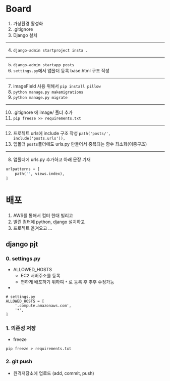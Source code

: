 # Board

1. 가상환경 활성화
2. .gitignore
3. Django 설치
---
4. `django-admin startproject insta .`
---
5. `django-admin startapp posts`
6. `settings.py`에서 앱폴더 등록
base.html 구조 작성
---
7. imageField 사용 위해서 `pip install pillow`
8. `python manage.py makemigrations`
9. `python manage.py migrate`
---
10. .gitignore 에 image/ 폴더 추가
11. `pip freeze >> requirements.txt`
---
12. 프로젝트 urls에 include 구조 작성 `path('posts/', include('posts.urls')),`
13. 앱폴더 `posts`폴더에도 urls.py 만들어서 중복되는 함수 최소화(이중구조)
---
8. 앱폴더에 urls.py 추가하고 아래 문장 기재
```py
urlpatterns = [
    path('', views.index),
]
```

# 배포
1. AWS를 통해서 컴터 한대 빌리고
2. 빌린 컴터에 python, django 설치하고
3. 프로젝트 옮겨오고
...

## **django pjt**

### **0. settings.py**

- ALLOWED_HOSTS
    - EC2 서버주소를 등록
    - 편하게 배포하기 위하여 `*` 로 등록 후 추후 수정가능
- 
```
# settings.py
ALLOWED_HOSTS = [
    '.compute.amazonaws.com',
    '*',
]
```

### **1. 의존성 저장**

- freeze

```
pip freeze > requirements.txt
```

### **2. git push**

- 원격저장소에 업로드 (add, commit, push)